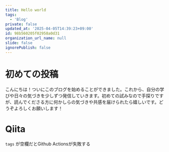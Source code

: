 ```yaml
---
title: Hello world
tags:
  - 'Blog'
private: false
updated_at: '2025-04-05T14:39:23+09:00'
id: 98b560205f02958a0d31
organization_url_name: null
slide: false
ignorePublish: false
---
```

# 初めての投稿
こんにちは！ついにこのブログを始めることができました。これから、自分の学びや日々の気づきを少しずつ発信していきます。初めての試みなので手探りですが、読んでくださる方に何かしらの気づきや共感を届けられたら嬉しいです。どうぞよろしくお願いします！

# Qiita

`tags` が空欄だとGithub Actionsが失敗する
